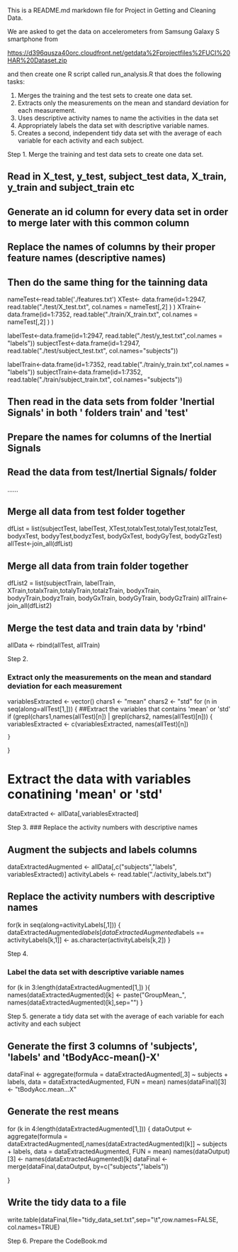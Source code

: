 This is a README.md markdown file for Project in Getting and Cleaning Data. 

We are asked to get the data on accelerometers from Samsung Galaxy S smartphone from

   https://d396qusza40orc.cloudfront.net/getdata%2Fprojectfiles%2FUCI%20HAR%20Dataset.zip 

and then create one R script called run_analysis.R that does the following tasks:

1.  Merges the training and the test sets to create one data set.
2.  Extracts only the measurements on the mean and standard deviation for each measurement. 
3.  Uses descriptive activity names to name the activities in the data set
4.  Appropriately labels the data set with descriptive variable names. 
5.  Creates a second, independent tidy data set with the average of each variable for each activity and each subject. 

Step 1. Merge the training  and test data sets to create one data set.

## Read in X_test, y_test, subject_test data, X_train, y_train and subject_train etc
## Generate an id column for every data set in order to merge later with this common column
## Replace the names of columns by their proper feature names (descriptive names)
## Then do the same thing for the tainning data
nameTest<-read.table('./features.txt')
XTest<- data.frame(id=1:2947, read.table("./test/X_test.txt", col.names = nameTest[,2] ) )
XTrain<- data.frame(id=1:7352, read.table("./train/X_train.txt", col.names = nameTest[,2] ) )

labelTest<-data.frame(id=1:2947, read.table("./test/y_test.txt",col.names = "labels"))
subjectTest<-data.frame(id=1:2947, read.table("./test/subject_test.txt", col.names="subjects"))

labelTrain<-data.frame(id=1:7352, read.table("./train/y_train.txt",col.names = "labels"))
subjectTrain<-data.frame(id=1:7352, read.table("./train/subject_train.txt", col.names="subjects"))

## Then read in the data sets from  folder 'Inertial Signals' in both ' folders train' and 'test'
## Prepare the names for columns of the Inertial Signals
## Read the data from test/Inertial Signals/ folder
......
## Merge all data from test folder together

dfList = list(subjectTest, labelTest, XTest,totalxTest,totalyTest,totalzTest, bodyxTest, bodyyTest,bodyzTest, bodyGxTest, bodyGyTest, bodyGzTest)
allTest<-join_all(dfList)

## Merge all data from train folder together
dfList2 = list(subjectTrain, labelTrain, XTrain,totalxTrain,totalyTrain,totalzTrain, bodyxTrain, bodyyTrain,bodyzTrain, bodyGxTrain, bodyGyTrain, bodyGzTrain)
allTrain<-join_all(dfList2)

## Merge the test data and train data by 'rbind'
allData <- rbind(allTest, allTrain)

Step 2. 

### Extract only the measurements on the mean and standard deviation for each measurement
variablesExtracted <- vector()
chars1 <- "mean"
chars2 <- "std"
for (n in seq(along=allTest[1,])) {
    ##Extract the variables that contains 'mean' or 'std'
    if (grepl(chars1,names(allTest)[n]) | grepl(chars2, names(allTest)[n])) {
        variablesExtracted <- c(variablesExtracted, names(allTest)[n])
        
    }
    
}
# Extract the data with variables conatining 'mean' or 'std'
dataExtracted <- allData[,variablesExtracted]

Step 3. ### Replace the activity numbers with  descriptive names

## Augment the subjects and labels columns
dataExtractedAugmented <- allData[,c("subjects","labels", variablesExtracted)]
activityLabels <- read.table("./activity_labels.txt")
## Replace the activity numbers with descriptive names
for(k in seq(along=activityLabels[,1])) {
    dataExtractedAugmented$labels[dataExtractedAugmented$labels == activityLabels[k,1]] <- as.character(activityLabels[k,2])
}


Step 4. 
### Label the data set with descriptive variable names
for (k in 3:length(dataExtractedAugmented[1,]) ){
    names(dataExtractedAugmented)[k] <- paste("GroupMean_", names(dataExtractedAugmented)[k],sep="")
}

Step 5. 
generate a tidy data set with the average of each variable for each activity and each subject

## Generate the first 3 columns of 'subjects', 'labels' and 'tBodyAcc-mean()-X'
dataFinal <- aggregate(formula = dataExtractedAugmented[,3] ~ subjects + labels,
                       data = dataExtractedAugmented,
                       FUN = mean)
names(dataFinal)[3] <- "tBodyAcc.mean...X"

## Generate the rest means 
for (k in 4:length(dataExtractedAugmented[1,])) {
     dataOutput <- aggregate(formula = dataExtractedAugmented[,names(dataExtractedAugmented)[k]] ~ subjects + labels,
                            data = dataExtractedAugmented,
                            FUN = mean)
     names(dataOutput)[3] <- names(dataExtractedAugmented)[k]
     dataFinal <- merge(dataFinal,dataOutput, by=c("subjects","labels"))
     
 }
## Write the tidy data to a file
write.table(dataFinal,file="tidy_data_set.txt",sep="\t",row.names=FALSE, col.names=TRUE)


Step 6. Prepare the CodeBook.md
